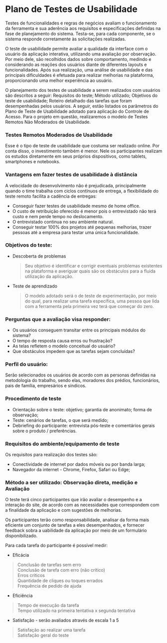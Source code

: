 # Plano de Testes de Usabilidade

Testes de funcionalidades e regras de negócios avaliam o funcionamento da ferramenta e sua aderência aos requisitos e especificações definidas na fase de planejamento do sistema. Testa-se, para cada componente, se o sistema responde corretamente às solicitações realizadas. 

O teste de usabilidade permite avaliar a qualidade da interface com o usuário da aplicação interativa, utilizando uma avaliação por observação. Por meio dele, são recolhidos dados sobre comportamento, medindo e considerando as reações dos usuários diante de diferentes layouts e funcionalidades. Após sua realização, uma análise de usabilidade e das principais dificuldades é efetuada para realizar melhorias na plataforma, proporcionando uma melhor experiência ao usuário.

O planejamento dos testes de usabilidade a serem realizados com usuários são descritos a seguir: Requisitos do teste; Método utilizado; Objetivos do teste de usabilidade; Roteiro detalhado das tarefas que foram desempenhadas pelos usuários. A seguir, estão listados os parâmetros do Plano de Teste de Usabilidade adotado para aplicação do Controle de Acesso. 
Para o projeto em questão, realizaremos o modelo de Testes Remotos Não Moderados de Usabilidade.

### Testes Remotos Moderados de Usabilidade

Esse é o tipo de teste de usabilidade que costuma ser realizado online. Por conta disso, o investimento também é menor. Nele os participantes realizam os estudos diretamente em seus próprios dispositivos, como tablets, smartphones e notebooks.

### Vantagens em fazer testes de usabilidade à distância

A velocidade do desenvolvimento não é prejudicada, principalmente quando o time trabalha com ciclos contínuos de entrega, a flexibilidade do teste remoto facilita a cadência de entregas:
-	Conseguir fazer testes de usabilidade mesmo de home office.
-	O custo de retribuição oferecido é menor pois o entrevistado não terá custo e nem perde tempo no deslocamento.
-	O entrevistado continua no seu ambiente natural.
-	Conseguir testar 100% dos projetos até pequenas melhorias, trazer pessoas até a empresa para testar uma única funcionalidade.

### Objetivos do teste:

- Descoberta de problemas
  > Seu objetivo é identificar e corrigir eventuais problemas existentes na plataforma e averiguar quais são os obstáculos para a fluida utilização da aplicação.
- Teste de aprendizado
  > O modelo adotado será o de teste de experimentação, por meio do qual, para realizar uma tarefa específica, uma pessoa que lida com a ferramenta pela primeira vez terá que começar do zero.

### Perguntas que a avaliação visa responder:

- Os usuários conseguem transitar entre os principais módulos do sistema?
- O tempo de resposta causa erros ou frustração?
- As telas refletem o modelo conceitual do usuário?
- Que obstáculos impedem que as tarefas sejam concluídas?

### Perfil do usuário:

Serão selecionados os usuários de acordo com as personas definidas na metodologia do trabalho, sendo elas, moradores dos prédios, funcionários, pais de família, empresários e síndicos. 

### Procedimento de teste

- Orientação sobre o teste: objetivo; garantia de anonimato; forma de observação;
- Teste: cenários de tarefas, o que será medido;
- Debriefing do participante: entrevista pós-teste e comentários gerais sobre o produto / preferências.

### Requisitos do ambiente/equipamento de teste

Os requisitos para realização dos testes são:

- Conectividade de internet por dados móveis ou por banda larga;
- Navegador da internet - Chrome, Firefox, Safari ou Edge;

### Método a ser utilizado: Observação direta, medição e Avaliação

O teste terá cinco participantes que irão avaliar o desempenho e a interação do site, de acordo com as necessidades que correspondem com a finalidade da aplicação e com sugestões de melhorias.

Os participantes terão como responsabilidade, analisar da forma mais eficiente um conjunto de tarefas a eles desempenhados, e fornecer feedback sobra a uabilidade da aplicação por meio de um formulário disponibilizado. 

Para cada tarefa do participante é possível medir:

- Eficácia
> Conclusão de tarefas sem erro<br>
> Conclusão de tarefa com erro (não crítico)<br>
> Erros críticos<br>
> Quantidade de cliques ou toques errados<br>
> Frequência de pedido de ajuda<br>
- Eficiência
> Tempo de execução da tarefa<br>
> Tempo utilizado na primeira tentativa x segunda tentativa<br>
- Satisfação - serão avaliados através de escala 1 a 5
> Satisfação ao realizar uma tarefa<br>
> Satisfação geral do teste
